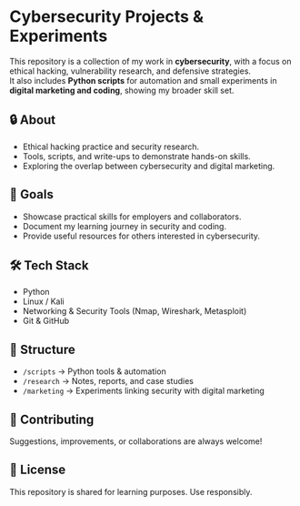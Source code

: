 # Cybersecurity Projects & Experiments

This repository is a collection of my work in **cybersecurity**, with a focus on ethical hacking, vulnerability research, and defensive strategies.  
It also includes **Python scripts** for automation and small experiments in **digital marketing and coding**, showing my broader skill set.

## 🔒 About
- Ethical hacking practice and security research.
- Tools, scripts, and write-ups to demonstrate hands-on skills.
- Exploring the overlap between cybersecurity and digital marketing.

## 🚀 Goals
- Showcase practical skills for employers and collaborators.
- Document my learning journey in security and coding.
- Provide useful resources for others interested in cybersecurity.

## 🛠️ Tech Stack
- Python  
- Linux / Kali  
- Networking & Security Tools (Nmap, Wireshark, Metasploit)  
- Git & GitHub  

## 📂 Structure
- `/scripts` → Python tools & automation  
- `/research` → Notes, reports, and case studies  
- `/marketing` → Experiments linking security with digital marketing  

## 🤝 Contributing
Suggestions, improvements, or collaborations are always welcome!  

## 📜 License
This repository is shared for learning purposes. Use responsibly.
